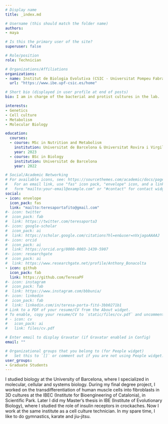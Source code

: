 ```yaml
---
# Display name
title: _index.md

# Username (this should match the folder name)
authors:
- maya

# Is this the primary user of the site?
superuser: false

# Role/position
role: Technician

# Organizations/Affiliations
organizations:
- name: Institut de Biologia Evolutiva (CSIC - Universitat Pompeu Fabra)
  url: "https://www.ibe.upf-csic.es/home"

# Short bio (displayed in user profile at end of posts)
bio: I am in charge of the bacterial and protist cultures in the lab.

interests:
- Genetics
- Cell culture
- Metabolism
- Molecular Biology

education:
  courses:
  - course: MSc in Nutrition and Metabolism
    institution: Universitat de Barcelona & Universitat Rovira i Virgili
    year: 2023
  - course: BSc in Biology
    institution: Universitat de Barcelona
    year: 2022

# Social/Academic Networking
# For available icons, see: https://sourcethemes.com/academic/docs/page-builder/#icons
#   For an email link, use "fas" icon pack, "envelope" icon, and a link in the
#   form "mailto:your-email@example.com" or "#contact" for contact widget.
social:
- icon: envelope
  icon_pack: fas
  link: "mailto:teresaportafito@gmail.com"
#- icon: twitter
#  icon_pack: fab
#  link: https://twitter.com/teresaporta3
#- icon: google-scholar
#  icon_pack: ai
#  link: https://scholar.google.com/citations?hl=en&user=nVxjagoAAAAJ
#- icon: orcid
#  icon_pack: ai
#  link: https://orcid.org/0000-0003-1439-5907
#- icon: researchgate
#  icon_pack: ai
#  link: https://www.researchgate.net/profile/Anthony_Bonacolta
- icon: github
  icon_pack: fab
  link: https://github.com/TeresaPF
#- icon: instagram
#  icon_pack: fab
#  link: https://www.instagram.com/bbbunia/
#- icon: linkedin
#  icon_pack: fab
#  link: linkedin.com/in/teresa-porta-fitó-3bb0271b1
# Link to a PDF of your resume/CV from the About widget.
# To enable, copy your resume/CV to `static/files/cv.pdf` and uncomment the lines below.
# - icon: cv
#   icon_pack: ai
#   link: files/cv.pdf

# Enter email to display Gravatar (if Gravatar enabled in Config)
email: ""

# Organizational groups that you belong to (for People widget)
#   Set this to `[]` or comment out if you are not using People widget.
user_groups:
- Graduate Students
---
```


I studied biology at the University of Barcelona, where I specialized in molecular, cellular and systems biology. During my final degree project, I worked on the transdifferentiation of human muscle cells into fibroblasts in 3D cultures at the IBEC (Institute for Bioengineering of Catalonia), in Scientific Park. Later I did my Master’s thesis in IBE (Institute of Evolutionary Biology), where I studied the role of insulin receptors in crockaches. Now I work at the same institute as a cell culture technician. In my spare time, I like to do gymnastics, karate and jiu-jitsu.
